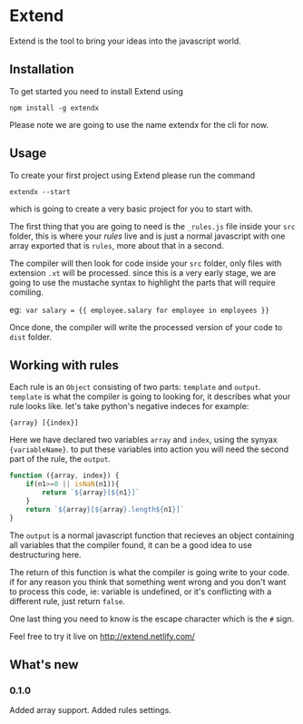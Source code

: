 # Extend

Extend is the tool to bring your ideas into the javascript world. 

## Installation
To get started you need to install Extend using 
```
npm install -g extendx
```
Please note we are going to use the name extend*x* for the cli for now.


## Usage

To create your first project using Extend please run the command 

```
extendx --start
```
which is going to create a very basic project for you to start with.

The first thing that you are going to need is the `_rules.js` file inside your `src` folder,
this is where your *rules* live and is just a normal javascript with one array exported that is `rules`, more about that in a second.

The compiler will then look for code inside your `src` folder, only files with extension `.xt` will be processed.
since this is a very early stage, we are going to use the mustache syntax to highlight the parts that will require comiling.

eg:&nbsp; `var salary = {{ employee.salary for employee in employees }}`

Once done, the compiler will write the processed version of your code to `dist` folder.



## Working with rules

Each rule is an `Object` consisting of two parts: `template` and `output`.
`template` is what the compiler is going to looking for, it describes what your rule looks like. let's take python's negative indeces for example:

`{array} [{index}]`


Here we have declared two variables `array` and `index`, using the synyax `{variableName}`. to put these variables into action you will need the second part of the rule, the `output`.

```javascript
function ({array, index}) {
    if(n1>=0 || isNaN(n1)){
        return `${array}[${n1}]`
    }
    return `${array}[${array}.length${n1}]`
}
```


The `output` is a normal javascript function that recieves an object containing all variables that the compiler found, it can be a good idea to use destructuring here.

The return of this function is what the compiler is going write to your code. if for any reason you think that something went wrong and you don't want to process this code, ie: variable is undefined, or it's conflicting with a different rule, just return `false`.

One last thing you need to know is the escape character which is the `#` sign.

Feel free to try it live on http://extend.netlify.com/


## What's new

### 0.1.0
Added array support.
Added rules settings.

